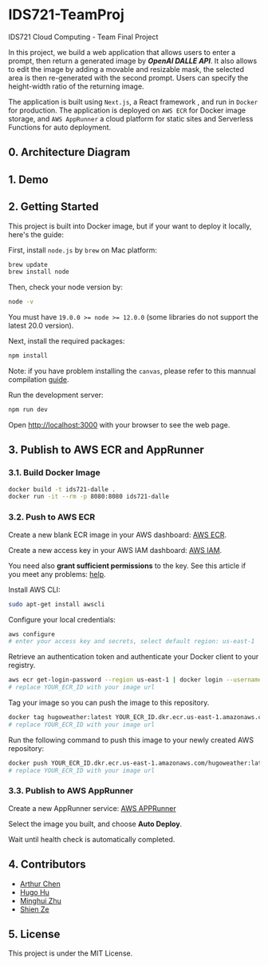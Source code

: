 # IDS721-TeamProj

IDS721 Cloud Computing - Team Final Project

In this project, we build a web application that allows users to enter a prompt, then return a generated image by ***OpenAI DALLE API***. It also allows to edit the image by adding a movable and resizable mask, the selected area is then re-generated with the second prompt. Users can specify the height-width ratio of the returning image.

The application is built using ```Next.js```, a React framework , and run in ```Docker``` for production. The application is deployed on ```AWS ECR``` for Docker image storage, and ```AWS AppRunner``` a cloud platform for static sites and Serverless Functions for auto deployment. 

## 0. Architecture Diagram


## 1. Demo


## 2. Getting Started

This project is built into Docker image, but if your want to deploy it locally, here's the guide:

First, install ```node.js``` by ```brew``` on Mac platform:

```bash
brew update
brew install node
```

Then, check your node version by:

```bash
node -v
```

You must have ```19.0.0 >= node >= 12.0.0``` (some libraries do not support the latest 20.0 version). 

Next, install the required packages:

```bash
npm install
```

Note: if you have problem installing the ```canvas```, please refer to this mannual compilation [guide](https://github.com/Automattic/node-canvas#compiling).

Run the development server:

```bash
npm run dev
```

Open [http://localhost:3000](http://localhost:3000) with your browser to see the web page.



## 3. Publish to AWS ECR and AppRunner

### 3.1. Build Docker Image

```bash
docker build -t ids721-dalle . 
docker run -it --rm -p 8080:8080 ids721-dalle
```

### 3.2. Push to AWS ECR

Create a new blank ECR image in your AWS dashboard: [AWS ECR](https://us-east-1.console.aws.amazon.com/ecr).

Create a new access key in your AWS IAM dashboard: [AWS IAM](https://us-east-1.console.aws.amazon.com/iamv2).

You need also **grant sufficient permissions** to the key. See this article if you meet any problems: [help](https://www.freecodecamp.org/news/build-and-push-docker-images-to-aws-ecr/).

Install AWS CLI:
```bash
sudo apt-get install awscli
```

Configure your local credentials:
```bash
aws configure
# enter your access key and secrets, select default region: us-east-1
```

Retrieve an authentication token and authenticate your Docker client to your registry.
```bash
aws ecr get-login-password --region us-east-1 | docker login --username AWS --password-stdin YOUR_ECR_ID.dkr.ecr.us-east-1.amazonaws.com
# replace YOUR_ECR_ID with your image url
```

Tag your image so you can push the image to this repository.
```bash
docker tag hugoweather:latest YOUR_ECR_ID.dkr.ecr.us-east-1.amazonaws.com/hugoweather:latest
# replace YOUR_ECR_ID with your image url
```

Run the following command to push this image to your newly created AWS repository:
```bash
docker push YOUR_ECR_ID.dkr.ecr.us-east-1.amazonaws.com/hugoweather:latest
# replace YOUR_ECR_ID with your image url
```

### 3.3. Publish to AWS AppRunner

Create a new AppRunner service: [AWS APPRunner](https://us-east-1.console.aws.amazon.com/apprunner) 

Select the image you built, and choose **Auto Deploy**.

Wait until health check is automatically completed.

## 4. Contributors

- [Arthur Chen](https://github.com/ArthurChenCoding)
- [Hugo Hu](https://github.com/0HugoHu)
- [Minghui Zhu](https://github.com/zhuminghui17)
- [Shien Ze](https://github.com/casnz1601)


## 5. License
This project is under the MIT License.